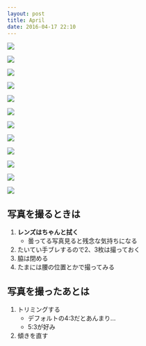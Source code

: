 ```yaml
---
layout: post
title: April
date: 2016-04-17 22:10
---
```


![](https://farm2.staticflickr.com/1538/26414524781_c1774ffdd7_b.jpg)

![](https://farm2.staticflickr.com/1469/25875773964_aa48a9b437_b.jpg)

![](https://farm2.staticflickr.com/1519/26480640125_f49d97eb54_b.jpg)

![](https://farm2.staticflickr.com/1605/26454723876_af3d47d703_b.jpg)

![](https://farm2.staticflickr.com/1460/26454721956_4251207c6f_b.jpg)

![](https://farm2.staticflickr.com/1505/26414448101_d412507936_b.jpg)

![](https://farm2.staticflickr.com/1689/25877732763_3c43a9d91d_b.jpg)

![](https://farm2.staticflickr.com/1665/25877733473_e1fcc7ea3b_b.jpg)

![](https://farm2.staticflickr.com/1465/25877734543_f99574183f_b.jpg)

![](https://farm2.staticflickr.com/1572/25877735373_d8abf944e6_b.jpg)

![](https://farm2.staticflickr.com/1573/26207720230_8163daa5fb_b.jpg)

![](https://farm2.staticflickr.com/1535/25877811843_53d9554df3_b.jpg)

## 写真を撮るときは

1. **レンズはちゃんと拭く**
    * 曇ってる写真見ると残念な気持ちになる
2. たいてい手ブレするので2、3枚は撮っておく
3. 脇は閉める
4. たまには腰の位置とかで撮ってみる

## 写真を撮ったあとは

1. トリミングする
    * デフォルトの4:3だとあんまり…
    * 5:3が好み
2. 傾きを直す
